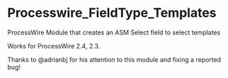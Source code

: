 Processwire_FieldType_Templates
===============================

ProcessWire Module that creates an ASM Select field to select templates

Works for ProcessWire 2.4, 2.3.

Thanks to @adrianbj for his attention to this module and fixing a reported bug!